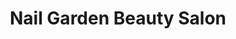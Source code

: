 ---
title: "Nail Garden Beauty Salon"
url: /portage-la-prairie/nail-garden-beauty-salon/
shop: beauty
---